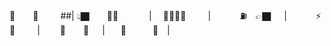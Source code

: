 ⁣🏀    👑     ##|
👆🏿    👴🏿       |
  🐛💤👔🐛     |
      ⛽⁣  👉🏿   |
      ⚡👟     |
    🎸    🌂   |
   👢      👢  |
